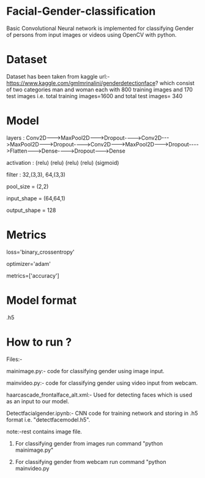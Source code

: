 # Facial-Gender-classification
Basic Convolutional Neural network is implemented for classifying Gender of persons from input images or videos using OpenCV with python.


# Dataset
Dataset has been taken from kaggle url:-https://www.kaggle.com/gmlmrinalini/genderdetectionface? which consist of two categories man and woman each with 800 training images and 170 test images i.e. total training images=1600 and total test images= 340

# Model
layers : Conv2D--->MaxPool2D--->Dropout---->Conv2D--->MaxPool2D--->Dropout---->Conv2D--->MaxPool2D--->Dropout---->Flatten--->Dense---->Dropout--->Dense

activation : (relu) (relu) (relu) (relu) (sigmoid)

filter : 32,(3,3), 64,(3,3)

pool_size = (2,2)

input_shape = (64,64,1)

output_shape = 128

# Metrics
loss='binary_crossentropy'

optimizer='adam'

metrics=['accuracy']

# Model format
.h5

# How to run ?

  Files:-
  
  mainimage.py:- code for classifying gender using image input.
  
  mainvideo.py:- code for classifying gender using video input from webcam.
  
  haarcascade_frontalface_alt.xml:- Used for detecting faces which is used as an input to our model.
  
  Detectfacialgender.ipynb:- CNN code for training network and storing in .h5 format i.e.  "detectfacemodel.h5".


  note:-rest contains image file.

1. For classifying gender from images run command "python mainimage.py"

2. For classifying gender from webcam run command "python mainvideo.py

